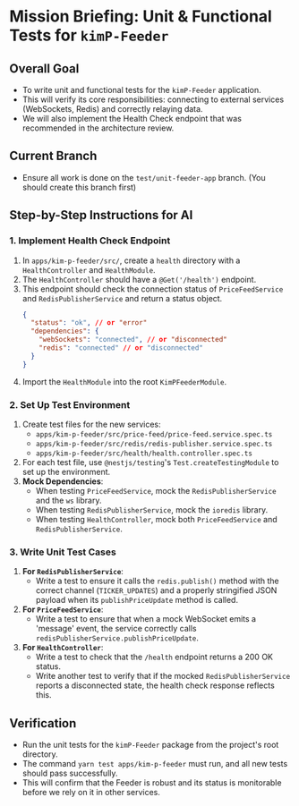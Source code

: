 # Mission Briefing: Unit & Functional Tests for `kimP-Feeder`

## Overall Goal

- To write unit and functional tests for the `kimP-Feeder` application.
- This will verify its core responsibilities: connecting to external services (WebSockets, Redis) and correctly relaying data.
- We will also implement the Health Check endpoint that was recommended in the architecture review.

## Current Branch

- Ensure all work is done on the `test/unit-feeder-app` branch. (You should create this branch first)

## Step-by-Step Instructions for AI

### 1. Implement Health Check Endpoint

1.  In `apps/kim-p-feeder/src/`, create a `health` directory with a `HealthController` and `HealthModule`.
2.  The `HealthController` should have a `@Get('/health')` endpoint.
3.  This endpoint should check the connection status of `PriceFeedService` and `RedisPublisherService` and return a status object.
    ```json
    {
      "status": "ok", // or "error"
      "dependencies": {
        "webSockets": "connected", // or "disconnected"
        "redis": "connected" // or "disconnected"
      }
    }
    ```
4.  Import the `HealthModule` into the root `KimPFeederModule`.

### 2. Set Up Test Environment

1.  Create test files for the new services:
    - `apps/kim-p-feeder/src/price-feed/price-feed.service.spec.ts`
    - `apps/kim-p-feeder/src/redis/redis-publisher.service.spec.ts`
    - `apps/kim-p-feeder/src/health/health.controller.spec.ts`
2.  For each test file, use `@nestjs/testing`'s `Test.createTestingModule` to set up the environment.
3.  **Mock Dependencies**:
    - When testing `PriceFeedService`, mock the `RedisPublisherService` and the `ws` library.
    - When testing `RedisPublisherService`, mock the `ioredis` library.
    - When testing `HealthController`, mock both `PriceFeedService` and `RedisPublisherService`.

### 3. Write Unit Test Cases

1.  **For `RedisPublisherService`**:
    - Write a test to ensure it calls the `redis.publish()` method with the correct channel (`TICKER_UPDATES`) and a properly stringified JSON payload when its `publishPriceUpdate` method is called.
2.  **For `PriceFeedService`**:
    - Write a test to ensure that when a mock WebSocket emits a 'message' event, the service correctly calls `redisPublisherService.publishPriceUpdate`.
3.  **For `HealthController`**:
    - Write a test to check that the `/health` endpoint returns a 200 OK status.
    - Write another test to verify that if the mocked `RedisPublisherService` reports a disconnected state, the health check response reflects this.

## Verification

- Run the unit tests for the `kimP-Feeder` package from the project's root directory.
- The command `yarn test apps/kim-p-feeder` must run, and all new tests should pass successfully.
- This will confirm that the Feeder is robust and its status is monitorable before we rely on it in other services.
